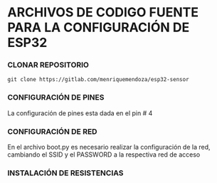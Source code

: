 # ARCHIVOS DE CODIGO FUENTE PARA LA CONFIGURACIÓN DE ESP32

### CLONAR REPOSITORIO
```git
git clone https://gitlab.com/menriquemendoza/esp32-sensor
```

### CONFIGURACIÓN DE PINES
La configuración de pines esta dada en el pin # 4

### CONFIGURACIÓN DE RED
En el archivo boot.py es necesario realizar la configuración de la red, cambiando el SSID y el PASSWORD a la respectiva red de acceso

### INSTALACIÓN DE RESISTENCIAS